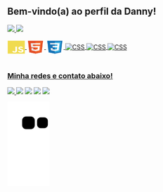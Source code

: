 ## Bem-vindo(a) ao perfil da Danny!

 <div>
   <a href="https://github.com/Danyelaalmeida18">
   <img height="180em" src="https://github-readme-stats.vercel.app/api?username=Danyelaalmeida18&show_icons=true&theme=synthwave&include_all_commits=true&count_private=true"/>
   <img height="180em" src="https://github-readme-stats.vercel.app/api/top-langs/?username=Danyelaalmeida18&layout=compact&langs_count=6&theme=tokyonight"/>

</div>
<div style="display: inline_block"><br>
  <img align="center" alt="Js" height="30" width="40" src="https://raw.githubusercontent.com/devicons/devicon/master/icons/javascript/javascript-plain.svg">
  <img align="center" alt="HTML" height="30" width="40" src="https://raw.githubusercontent.com/devicons/devicon/master/icons/html5/html5-original.svg">
  <img align="center" alt="CSS" height="30" width="40" src="https://raw.githubusercontent.com/devicons/devicon/master/icons/css3/css3-original.svg">
  <img align="center" alt="CSS" height="30" width="40" src="https://cdn.jsdelivr.net/gh/devicons/devicon/icons/figma/figma-original.svg">
  <img align="center" alt="CSS" height="30" width="40" src="https://cdn.jsdelivr.net/gh/devicons/devicon/icons/bootstrap/bootstrap-original.svg">
  <img align="center" alt="CSS" height="30" width="40" src="https://cdn.jsdelivr.net/gh/devicons/devicon/icons/react/react-original.svg">
                 
  
</div>
 
 <br>
 
  ### Minha redes e contato abaixo!
 
<div> 

<a href="mailto:danyelaalmeida1811@gmail.com"><img src="https://img.shields.io/badge/-Gmail-%23333?style=for-the-badge&logo=gmail&logoColor=white" target="_blank"> </a>
<a href="https://www.linkedin.com/in/danielaalmeida18" target="_blank"><img src="https://img.shields.io/badge/-LinkedIn-%230077B5?style=for-the-   badge&logo=linkedin&logoColor=white" target="_blank"></a> 
<a href="https://twitter.com/DANNYELACRUZ?t=eQVPba9j-aq5d5KUT6D2Sg&s=09" target="_blank"><img src="https://img.shields.io/badge/Twitter-1DA1F2?style=for-the- badge&logo=twitter&logoColor=white" target="_blank"></a> 
<a href="https://discord.com/channels/@me" target="_blank"><img src="https://img.shields.io/badge/Discord-7289DA?style=for-the-badge&logo=discord&logoColor=white" target="_blank"></a> 
<a href="" target="_blank"><img src="https://img.shields.io/badge/Facebook-1877F2?style=for-the-badge&logo=facebook&logoColor=white" target="_blank"></a> 

 
  ![Snake animation](https://github.com/Danyelaalmeida18/Danyelaalmeida18/blob/output/github-contribution-grid-snake.svg)

</div>
